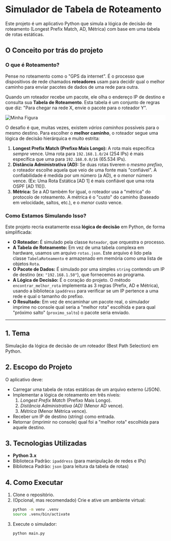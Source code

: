 # Simulador de Tabela de Roteamento

Este projeto é um aplicativo Python que simula a lógica de decisão de roteamento (Longest Prefix Match, AD, Métrica) com base em uma tabela de rotas estáticas.

## O Conceito por trás do projeto

### O que é Roteamento?

Pense no roteamento como o "GPS da internet". É o processo que dispositivos de rede chamados **roteadores** usam para decidir qual o melhor caminho para enviar pacotes de dados de uma rede para outra.

Quando um roteador recebe um pacote, ele olha o endereço IP de destino e consulta sua **Tabela de Roteamento**. Esta tabela é um conjunto de regras que diz: "Para chegar na rede X, envie o pacote para o roteador Y".
<div style="background-color: #fff">
  <img src="https://cf-assets.www.cloudflare.com/slt3lc6tev37/5biqo5wm6nM8GSmiNyiAnl/b6b5c9befeda6ba99b4380d84953de18/routing-diagram.svg" alt="Minha Figura">
</div>

O desafio é que, muitas vezes, existem *vários caminhos* possíveis para o mesmo destino. Para escolher o **melhor caminho**, o roteador segue uma lógica de decisão hierárquica e muito estrita:

1.  **Longest Prefix Match (Prefixo Mais Longo):** A rota mais específica *sempre* vence. Uma rota para `192.168.1.0/24` (254 IPs) é mais específica que uma para `192.168.0.0/16` (65.534 IPs).
2.  **Distância Administrativa (AD):** Se duas rotas tiverem o *mesmo prefixo*, o roteador escolhe aquela que veio de uma fonte mais "confiável". A confiabilidade é medida por um número (a AD), e o *menor* número vence. (Ex: Uma Rota Estática [AD 1] é mais confiável que uma rota OSPF [AD 110]).
3.  **Métrica:** Se a AD também for igual, o roteador usa a "métrica" do protocolo de roteamento. A métrica é o "custo" do caminho (baseado em velocidade, saltos, etc.), e o *menor* custo vence.

### Como Estamos Simulando Isso?

Este projeto recria exatamente essa **lógica de decisão** em Python, de forma simplificada:

* **O Roteador:** É simulado pela classe `Roteador`, que orquestra o processo.
* **A Tabela de Roteamento:** Em vez de uma tabela complexa em hardware, usamos um arquivo `rotas.json`. Este arquivo é lido pela classe `TabelaRoteamento` e armazenado em memória como uma lista de objetos `Rota`.
* **O Pacote de Dados:** É simulado por uma simples `string` contendo um IP de destino (ex: `"192.168.1.50"`), que fornecemos ao programa.
* **A Lógica de Decisão:** É o coração do projeto. O método `encontrar_melhor_rota` implementa as 3 regras (Prefix, AD e Métrica), usando a biblioteca `ipaddress` para verificar se um IP pertence a uma rede e qual o tamanho do prefixo.
* **O Resultado:** Em vez de encaminhar um pacote real, o simulador imprime no console qual seria a "melhor rota" escolhida e para qual "próximo salto" (`proximo_salto`) o pacote seria enviado.

---

## 1. Tema
Simulação da lógica de decisão de um roteador (Best Path Selection) em Python.

## 2. Escopo do Projeto
O aplicativo deve:
* Carregar uma tabela de rotas estáticas de um arquivo externo (JSON).
* Implementar a lógica de roteamento em três níveis:
    1.  *Longest Prefix Match* (Prefixo Mais Longo).
    2.  *Distância Administrativa (AD)* (Menor AD vence).
    3.  *Métrica* (Menor Métrica vence).
* Receber um IP de destino (string) como entrada.
* Retornar (imprimir no console) qual foi a "melhor rota" escolhida para aquele destino.

## 3. Tecnologias Utilizadas
* **Python 3.x**
* Biblioteca Padrão: `ipaddress` (para manipulação de redes e IPs)
* Biblioteca Padrão: `json` (para leitura da tabela de rotas)

## 4. Como Executar
1.  Clone o repositório.
2.  (Opcional, mas recomendado) Crie e ative um ambiente virtual:
    ```bash
    python -m venv .venv
    source .venv/bin/activate
    ```
3.  Execute o simulador:
    ```bash
    python main.py
    ```

